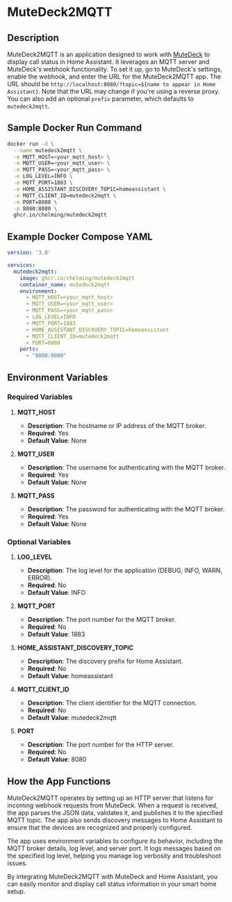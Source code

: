 # MuteDeck2MQTT

## Description

MuteDeck2MQTT is an application designed to work with [MuteDeck](https://mutedeck.com) to display call status in Home Assistant. It leverages an MQTT server and MuteDeck's webhook functionality. To set it up, go to MuteDeck's settings, enable the webhook, and enter the URL for the MuteDeck2MQTT app. The URL should be `http://localhost:8080/?topic=${name to appear in Home Assistant}`. Note that the URL may change if you're using a reverse proxy. You can also add an optional `prefix` parameter, which defaults to `mutedeck2mqtt`.

## Sample Docker Run Command

```sh
docker run -d \
  --name mutedeck2mqtt \
  -e MQTT_HOST=<your_mqtt_host> \
  -e MQTT_USER=<your_mqtt_user> \
  -e MQTT_PASS=<your_mqtt_pass> \
  -e LOG_LEVEL=INFO \
  -e MQTT_PORT=1883 \
  -e HOME_ASSISTANT_DISCOVERY_TOPIC=homeassistant \
  -e MQTT_CLIENT_ID=mutedeck2mqtt \
  -e PORT=8080 \
  -p 8080:8080 \
  ghcr.io/chelming/mutedeck2mqtt
```

## Example Docker Compose YAML

```yaml
version: '3.8'

services:
  mutedeck2mqtt:
    image: ghcr.io/chelming/mutedeck2mqtt
    container_name: mutedeck2mqtt
    environment:
      - MQTT_HOST=<your_mqtt_host>
      - MQTT_USER=<your_mqtt_user>
      - MQTT_PASS=<your_mqtt_pass>
      - LOG_LEVEL=INFO
      - MQTT_PORT=1883
      - HOME_ASSISTANT_DISCOVERY_TOPIC=homeassistant
      - MQTT_CLIENT_ID=mutedeck2mqtt
      - PORT=8080
    ports:
      - "8080:8080"
```

## Environment Variables

### Required Variables

1. **MQTT_HOST**
   - **Description**: The hostname or IP address of the MQTT broker.
   - **Required**: Yes
   - **Default Value**: None

2. **MQTT_USER**
   - **Description**: The username for authenticating with the MQTT broker.
   - **Required**: Yes
   - **Default Value**: None

3. **MQTT_PASS**
   - **Description**: The password for authenticating with the MQTT broker.
   - **Required**: Yes
   - **Default Value**: None

### Optional Variables

1. **LOG_LEVEL**
   - **Description**: The log level for the application (DEBUG, INFO, WARN, ERROR).
   - **Required**: No
   - **Default Value**: INFO

2. **MQTT_PORT**
   - **Description**: The port number for the MQTT broker.
   - **Required**: No
   - **Default Value**: 1883

3. **HOME_ASSISTANT_DISCOVERY_TOPIC**
   - **Description**: The discovery prefix for Home Assistant.
   - **Required**: No
   - **Default Value**: homeassistant

4. **MQTT_CLIENT_ID**
   - **Description**: The client identifier for the MQTT connection.
   - **Required**: No
   - **Default Value**: mutedeck2mqtt

5. **PORT**
   - **Description**: The port number for the HTTP server.
   - **Required**: No
   - **Default Value**: 8080

## How the App Functions

MuteDeck2MQTT operates by setting up an HTTP server that listens for incoming webhook requests from MuteDeck. When a request is received, the app parses the JSON data, validates it, and publishes it to the specified MQTT topic. The app also sends discovery messages to Home Assistant to ensure that the devices are recognized and properly configured.

The app uses environment variables to configure its behavior, including the MQTT broker details, log level, and server port. It logs messages based on the specified log level, helping you manage log verbosity and troubleshoot issues.

By integrating MuteDeck2MQTT with MuteDeck and Home Assistant, you can easily monitor and display call status information in your smart home setup.
